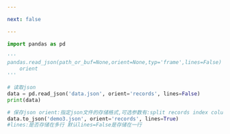 ```yaml
---

next: false

---
```




<BlogInfo id="590" title="6.json文件的存储" author="白日梦想猿" pv=0 read_times=0 pre_cost_time="0分18秒" category="pandas学习" tag_list="['pandas学习']" create_time="2021.08.07 20:52:56" update_time="2021.08.08 10:00:10" />

```python
import pandas as pd

'''
pandas.read_json(path_or_buf=None,orient=None,typ='frame',lines=False)
    orient
'''

# 读取json
data = pd.read_json('data.json', orient='records', lines=False)
print(data)

# 保存json orient:指定json文件的存储格式,可选参数有:split records index columns values
data.to_json('demo3.json', orient='records', lines=True)
#lines:是否存储在多行 默认lines=False是存储在一行
```



<ActionBox />

